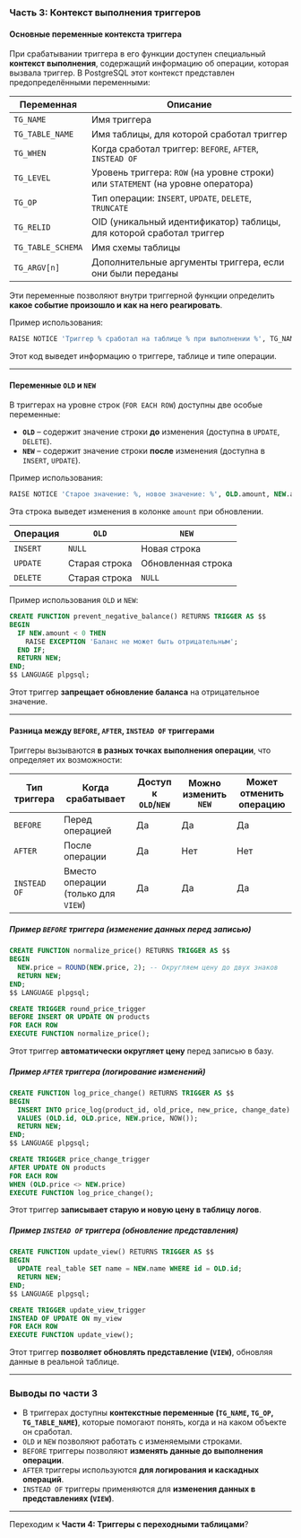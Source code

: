 ### **Часть 3: Контекст выполнения триггеров**

#### **Основные переменные контекста триггера**

При срабатывании триггера в его функции доступен специальный **контекст выполнения**, содержащий информацию об операции, которая вызвала триггер. В PostgreSQL этот контекст представлен предопределёнными переменными:

| Переменная        | Описание                                                                         |
| ----------------- | -------------------------------------------------------------------------------- |
| `TG_NAME`         | Имя триггера                                                                     |
| `TG_TABLE_NAME`   | Имя таблицы, для которой сработал триггер                                        |
| `TG_WHEN`         | Когда сработал триггер: `BEFORE`, `AFTER`, `INSTEAD OF`                          |
| `TG_LEVEL`        | Уровень триггера: `ROW` (на уровне строки) или `STATEMENT` (на уровне оператора) |
| `TG_OP`           | Тип операции: `INSERT`, `UPDATE`, `DELETE`, `TRUNCATE`                           |
| `TG_RELID`        | ОID (уникальный идентификатор) таблицы, для которой сработал триггер             |
| `TG_TABLE_SCHEMA` | Имя схемы таблицы                                                                |
| `TG_ARGV[n]`      | Дополнительные аргументы триггера, если они были переданы                        |

Эти переменные позволяют внутри триггерной функции определить **какое событие произошло и как на него реагировать**.

Пример использования:

```sql
RAISE NOTICE 'Триггер % сработал на таблице % при выполнении %', TG_NAME, TG_TABLE_NAME, TG_OP;
```

Этот код выведет информацию о триггере, таблице и типе операции.

---

#### **Переменные `OLD` и `NEW`**

В триггерах на уровне строк (`FOR EACH ROW`) доступны две особые переменные:

- **`OLD`** – содержит значение строки **до** изменения (доступна в `UPDATE`, `DELETE`).
- **`NEW`** – содержит значение строки **после** изменения (доступна в `INSERT`, `UPDATE`).

Пример использования:

```sql
RAISE NOTICE 'Старое значение: %, новое значение: %', OLD.amount, NEW.amount;
```

Эта строка выведет изменения в колонке `amount` при обновлении.

|Операция|`OLD`|`NEW`|
|---|---|---|
|`INSERT`|`NULL`|Новая строка|
|`UPDATE`|Старая строка|Обновленная строка|
|`DELETE`|Старая строка|`NULL`|

Пример использования `OLD` и `NEW`:

```sql
CREATE FUNCTION prevent_negative_balance() RETURNS TRIGGER AS $$
BEGIN
  IF NEW.amount < 0 THEN
    RAISE EXCEPTION 'Баланс не может быть отрицательным';
  END IF;
  RETURN NEW;
END;
$$ LANGUAGE plpgsql;
```

Этот триггер **запрещает обновление баланса** на отрицательное значение.

---

#### **Разница между `BEFORE`, `AFTER`, `INSTEAD OF` триггерами**

Триггеры вызываются **в разных точках выполнения операции**, что определяет их возможности:

|Тип триггера|Когда срабатывает|Доступ к `OLD`/`NEW`|Можно изменить `NEW`|Может отменить операцию|
|---|---|---|---|---|
|`BEFORE`|Перед операцией|Да|Да|Да|
|`AFTER`|После операции|Да|Нет|Нет|
|`INSTEAD OF`|Вместо операции (только для `VIEW`)|Да|Да|Да|

##### **Пример `BEFORE` триггера (изменение данных перед записью)**

```sql
CREATE FUNCTION normalize_price() RETURNS TRIGGER AS $$
BEGIN
  NEW.price = ROUND(NEW.price, 2); -- Округляем цену до двух знаков
  RETURN NEW;
END;
$$ LANGUAGE plpgsql;

CREATE TRIGGER round_price_trigger
BEFORE INSERT OR UPDATE ON products
FOR EACH ROW
EXECUTE FUNCTION normalize_price();
```

Этот триггер **автоматически округляет цену** перед записью в базу.

##### **Пример `AFTER` триггера (логирование изменений)**

```sql
CREATE FUNCTION log_price_change() RETURNS TRIGGER AS $$
BEGIN
  INSERT INTO price_log(product_id, old_price, new_price, change_date)
  VALUES (OLD.id, OLD.price, NEW.price, NOW());
  RETURN NEW;
END;
$$ LANGUAGE plpgsql;

CREATE TRIGGER price_change_trigger
AFTER UPDATE ON products
FOR EACH ROW
WHEN (OLD.price <> NEW.price)
EXECUTE FUNCTION log_price_change();
```

Этот триггер **записывает старую и новую цену в таблицу логов**.

##### **Пример `INSTEAD OF` триггера (обновление представления)**

```sql
CREATE FUNCTION update_view() RETURNS TRIGGER AS $$
BEGIN
  UPDATE real_table SET name = NEW.name WHERE id = OLD.id;
  RETURN NEW;
END;
$$ LANGUAGE plpgsql;

CREATE TRIGGER update_view_trigger
INSTEAD OF UPDATE ON my_view
FOR EACH ROW
EXECUTE FUNCTION update_view();
```

Этот триггер **позволяет обновлять представление (`VIEW`)**, обновляя данные в реальной таблице.

---

### **Выводы по части 3**

- В триггерах доступны **контекстные переменные (`TG_NAME`, `TG_OP`, `TG_TABLE_NAME`)**, которые помогают понять, когда и на каком объекте он сработал.
- `OLD` и `NEW` позволяют работать с изменяемыми строками.
- `BEFORE` триггеры позволяют **изменять данные до выполнения операции**.
- `AFTER` триггеры используются **для логирования и каскадных операций**.
- `INSTEAD OF` триггеры применяются для **изменения данных в представлениях (`VIEW`)**.

---

Переходим к **Части 4: Триггеры с переходными таблицами**?